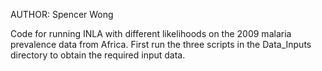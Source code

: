 AUTHOR: Spencer Wong

Code for running INLA with different likelihoods on the 2009 malaria prevalence data from Africa. First run the three scripts in the Data_Inputs directory to obtain the required input data.